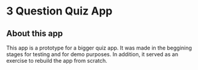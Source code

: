 # 3 Question Quiz App
## About this app
This app is a prototype for a bigger quiz app.
It was made in the beggining stages for testing and for demo purposes.
In addition, it served as an exercise to rebuild the app from scratch.